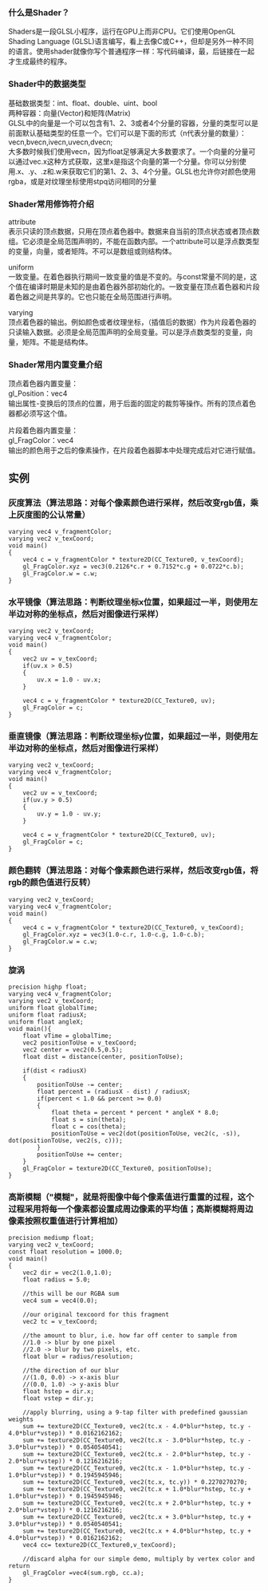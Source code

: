 ### 什么是Shader？

Shaders是一段GLSL小程序，运行在GPU上而非CPU。它们使用OpenGL Shading Language (GLSL)语言编写，看上去像C或C++，但却是另外一种不同的语言。使用shader就像你写个普通程序一样：写代码编译，最，后链接在一起才生成最终的程序。


### Shader中的数据类型
基础数据类型：int、float、double、uint、bool  
两种容器：向量(Vector)和矩阵(Matrix)  
GLSL中的向量是一个可以包含有1、2、3或者4个分量的容器，分量的类型可以是前面默认基础类型的任意一个。它们可以是下面的形式（n代表分量的数量）：vecn,bvecn,ivecn,uvecn,dvecn;  
大多数时候我们使用vecn，因为float足够满足大多数要求了。一个向量的分量可以通过vec.x这种方式获取，这里x是指这个向量的第一个分量。你可以分别使用.x、.y、.z和.w来获取它们的第1、2、3、4个分量。GLSL也允许你对颜色使用rgba，或是对纹理坐标使用stpq访问相同的分量

### Shader常用修饰符介绍
attribute  
表示只读的顶点数据，只用在顶点着色器中。数据来自当前的顶点状态或者顶点数组。它必须是全局范围声明的，不能在函数内部。一个attribute可以是浮点数类型的变量，向量，或者矩阵。不可以是数组或则结构体。

uniform  
一致变量。在着色器执行期间一致变量的值是不变的。与const常量不同的是，这个值在编译时期是未知的是由着色器外部初始化的。一致变量在顶点着色器和片段着色器之间是共享的。它也只能在全局范围进行声明。

varying  
顶点着色器的输出。例如颜色或者纹理坐标，（插值后的数据）作为片段着色器的只读输入数据。必须是全局范围声明的全局变量。可以是浮点数类型的变量，向量，矩阵。不能是结构体。

### Shader常用内置变量介绍
顶点着色器内置变量：    
gl_Position：vec4  
输出属性-变换后的顶点的位置，用于后面的固定的裁剪等操作。所有的顶点着色器都必须写这个值。

片段着色器内置变量：  
gl_FragColor：vec4  
输出的颜色用于之后的像素操作，在片段着色器脚本中处理完成后对它进行赋值。


## 实例
### 灰度算法（算法思路：对每个像素颜色进行采样，然后改变rgb值，乘上灰度图的公认常量）
```shader
varying vec4 v_fragmentColor;
varying vec2 v_texCoord;
void main()
{    
    vec4 c = v_fragmentColor * texture2D(CC_Texture0, v_texCoord);    
    gl_FragColor.xyz = vec3(0.2126*c.r + 0.7152*c.g + 0.0722*c.b);    
    gl_FragColor.w = c.w;
}
```

### 水平镜像（算法思路：判断纹理坐标x位置，如果超过一半，则使用左半边对称的坐标点，然后对图像进行采样）
```shader
varying vec2 v_texCoord;
varying vec4 v_fragmentColor;
void main()
{
    vec2 uv = v_texCoord;
    if(uv.x > 0.5)
    {
        uv.x = 1.0 - uv.x;
    }

    vec4 c = v_fragmentColor * texture2D(CC_Texture0, uv);
    gl_FragColor = c;
}
```

### 垂直镜像（算法思路：判断纹理坐标y位置，如果超过一半，则使用左半边对称的坐标点，然后对图像进行采样）
```shader
varying vec2 v_texCoord;
varying vec4 v_fragmentColor;
void main()
{
    vec2 uv = v_texCoord;
    if(uv.y > 0.5)
    {
        uv.y = 1.0 - uv.y;
    }

    vec4 c = v_fragmentColor * texture2D(CC_Texture0, uv);
    gl_FragColor = c;
}
```

### 颜色翻转（算法思路：对每个像素颜色进行采样，然后改变rgb值，将rgb的颜色值进行反转）
```shader
varying vec2 v_texCoord;
varying vec4 v_fragmentColor;
void main()
{
    vec4 c = v_fragmentColor * texture2D(CC_Texture0, v_texCoord);
    gl_FragColor.xyz = vec3(1.0-c.r, 1.0-c.g, 1.0-c.b);
    gl_FragColor.w = c.w;
}
```

### 旋涡
```shader
precision highp float;
varying vec4 v_fragmentColor;
varying vec2 v_texCoord;
uniform float globalTime;
uniform float radiusX;
uniform float angleX;
void main(){
    float vTime = globalTime;
    vec2 positionToUse = v_texCoord;
    vec2 center = vec2(0.5,0.5);
    float dist = distance(center, positionToUse);

    if(dist < radiusX)
    {
        positionToUse -= center;
        float percent = (radiusX - dist) / radiusX;
        if(percent < 1.0 && percent >= 0.0)
        {
            float theta = percent * percent * angleX * 8.0;
            float s = sin(theta);
            float c = cos(theta);
            positionToUse = vec2(dot(positionToUse, vec2(c, -s)), dot(positionToUse, vec2(s, c)));
        }
        positionToUse += center;    
    }
    gl_FragColor = texture2D(CC_Texture0, positionToUse);
}
```

### 高斯模糊（"模糊"，就是将图像中每个像素值进行重置的过程，这个过程采用将每一个像素都设置成周边像素的平均值；高斯模糊将周边像素按照权重值进行计算相加）

```shader
precision mediump float;
varying vec2 v_texCoord;
const float resolution = 1000.0;
void main()
{
    vec2 dir = vec2(1.0,1.0);    
    float radius = 5.0;    

    //this will be our RGBA sum    
    vec4 sum = vec4(0.0);

    //our original texcoord for this fragment    
    vec2 tc = v_texCoord;

    //the amount to blur, i.e. how far off center to sample from     
    //1.0 -> blur by one pixel    
    //2.0 -> blur by two pixels, etc.    
    float blur = radius/resolution;

    //the direction of our blur    
    //(1.0, 0.0) -> x-axis blur    
    //(0.0, 1.0) -> y-axis blur    
    float hstep = dir.x;
    float vstep = dir.y;

    //apply blurring, using a 9-tap filter with predefined gaussian weights 
    sum += texture2D(CC_Texture0, vec2(tc.x - 4.0*blur*hstep, tc.y - 4.0*blur*vstep)) * 0.0162162162;
    sum += texture2D(CC_Texture0, vec2(tc.x - 3.0*blur*hstep, tc.y - 3.0*blur*vstep)) * 0.0540540541;
    sum += texture2D(CC_Texture0, vec2(tc.x - 2.0*blur*hstep, tc.y - 2.0*blur*vstep)) * 0.1216216216;
    sum += texture2D(CC_Texture0, vec2(tc.x - 1.0*blur*hstep, tc.y - 1.0*blur*vstep)) * 0.1945945946;    
    sum += texture2D(CC_Texture0, vec2(tc.x, tc.y)) * 0.2270270270;
    sum += texture2D(CC_Texture0, vec2(tc.x + 1.0*blur*hstep, tc.y + 1.0*blur*vstep)) * 0.1945945946;
    sum += texture2D(CC_Texture0, vec2(tc.x + 2.0*blur*hstep, tc.y + 2.0*blur*vstep)) * 0.1216216216;
    sum += texture2D(CC_Texture0, vec2(tc.x + 3.0*blur*hstep, tc.y + 3.0*blur*vstep)) * 0.0540540541;
    sum += texture2D(CC_Texture0, vec2(tc.x + 4.0*blur*hstep, tc.y + 4.0*blur*vstep)) * 0.0162162162;
    vec4 cc= texture2D(CC_Texture0,v_texCoord);

    //discard alpha for our simple demo, multiply by vertex color and return    
    gl_FragColor =vec4(sum.rgb, cc.a);
}
```
